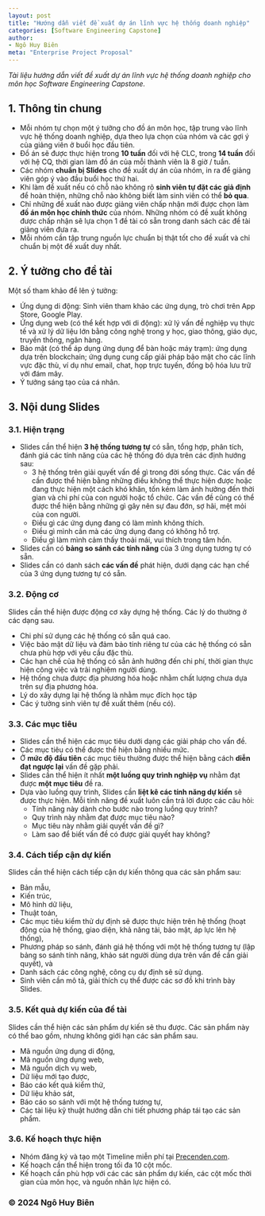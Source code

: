 ```yaml
---
layout: post
title: "Hướng dẫn viết đề xuất dự án lĩnh vực hệ thống doanh nghiệp"
categories: [Software Engineering Capstone]
author:
- Ngô Huy Biên
meta: "Enterprise Project Proposal"
---
```

_Tài liệu hướng dẫn viết đề xuất dự án lĩnh vực hệ thống doanh nghiệp cho môn học Software Engineering Capstone._

## 1. Thông tin chung
* Mỗi nhóm tự chọn một ý tưởng cho đồ án môn học, tập trung vào lĩnh vực hệ thống doanh nghiệp, dựa theo lựa chọn của nhóm và các gợi ý của giảng viên ở buổi học đầu tiên.
* Đồ án sẽ được thực hiện trong **10 tuần** đối với hệ CLC, trong **14 tuần** đối với hệ CQ, thời gian làm đồ án của mỗi thành viên là 8 giờ / tuần.
* Các nhóm **chuẩn bị Slides** cho đề xuất dự án của nhóm, in ra để giảng viên góp ý vào đầu buổi học thứ hai.
* Khi làm đề xuất nếu có chỗ nào không rõ **sinh viên tự đặt các giả định** để hoàn thiện, những chỗ nào không biết làm sinh viên có thể **bỏ qua**.
* Chỉ những đề xuất nào được giảng viên chấp nhận mới được chọn làm **đồ án môn học chính thức** của nhóm. Những nhóm có đề xuất không được chấp nhận sẽ lựa chọn 1 đề tài có sẵn trong danh sách các đề tài giảng viên đưa ra.
* Mỗi nhóm cần tập trung nguồn lực chuẩn bị thật tốt cho đề xuất và chỉ chuẩn bị một đề xuất duy nhất.

## 2. Ý tưởng cho đề tài
Một số tham khảo để lên ý tưởng:
* Ứng dụng di động: Sinh viên tham khảo các ứng dụng, trò chơi trên App Store, Google Play.
* Ứng dụng web (có thể kết hợp với di động): xử lý vấn đề nghiệp vụ thực tế và xử lý dữ liệu lớn bằng công nghệ trong y học, giao thông, giáo dục, truyền thông, ngân hàng.
* Bảo mật (có thể áp dụng ứng dụng để bàn hoặc máy trạm): ứng dụng dựa trên blockchain; ứng dụng cung cấp giải pháp bảo mật cho các lĩnh vực đặc thù, ví dụ như email, chat, họp trực tuyến, đồng bộ hóa lưu trữ với đám mây.
* Ý tưởng sáng tạo của cá nhân.

## 3. Nội dung Slides

### 3.1. Hiện trạng
* Slides cần thể hiện **3 hệ thống tương tự** có sẵn, tổng hợp, phân tích, đánh giá các tính năng của các hệ thống đó dựa trên các định hướng sau: 
  * 3 hệ thống trên giải quyết vấn đề gì trong đời sống thực. Các vấn đề cần được thể hiện bằng những điều không thể thực hiện được hoặc đang thực hiện một cách khó khăn, tốn kém làm ảnh hưởng đến thời gian và chi phí của con người hoặc tổ chức. Các vấn đề cũng có thể được thể hiện bằng những gì gây nên sự đau đớn, sợ hãi, mệt mỏi của con người.
  * Điều gì các ứng dụng đang có làm mình không thích.
  * Điều gì mình cần mà các ứng dụng đang có không hỗ trợ.
  * Điều gì làm mình cảm thấy thoải mái, vui thích trong tâm hồn.
* Slides cần có **bảng so sánh các tính năng** của 3 ứng dụng tương tự có sẵn.
* Slides cần có danh sách **các vấn đề** phát hiện, dưới dạng các hạn chế của 3 ứng dụng tương tự có sẵn.

### 3.2. Động cơ
Slides cần thể hiện được động cơ xây dựng hệ thống. Các lý do thường ở các dạng sau.
* Chi phí sử dụng các hệ thống có sẵn quá cao.
* Việc bảo mật dữ liệu và đảm bảo tính riêng tư của các hệ thống có sẵn chưa phù hợp với yêu cầu đặc thù.
* Các hạn chế của hệ thống có sẵn ảnh hưởng đến chi phí, thời gian thực hiện công việc và trải nghiệm người dùng.
* Hệ thống chưa được địa phương hóa hoặc nhằm chất lượng chưa dựa trên sự địa phương hóa.
* Lý do xây dựng lại hệ thống là nhằm mục đích học tập
* Các ý tưởng sinh viên tự đề xuất thêm (nếu có).

### 3.3. Các mục tiêu
* Slides cần thể hiện các mục tiêu dưới dạng các giải pháp cho vấn đề.
* Các mục tiêu có thể được thể hiện bằng nhiều mức.
* Ở **mức độ đầu tiên** các mục tiêu thường được thể hiện bằng cách **diễn đạt ngược lại** vấn đề gặp phải.
* Slides cần thể hiện ít nhất **một luồng quy trình nghiệp vụ** nhằm đạt được **một mục tiêu** đề ra.
* Dựa vào luồng quy trình, Slides cần **liệt kê các tính năng dự kiến** sẽ được thực hiện. Mỗi tính năng đề xuất luôn cần trả lời được các câu hỏi:
  * Tính năng này dành cho bước nào trong luồng quy trình?
  * Quy trình này nhằm đạt được mục tiêu nào?
  * Mục tiêu này nhằm giải quyết vấn đề gì?
  * Làm sao để biết vấn đề có được giải quyết hay không?

### 3.4. Cách tiếp cận dự kiến
Slides cần thể hiện cách tiếp cận dự kiến thông qua các sản phẩm sau:
* Bản mẫu, 
* Kiến trúc, 
* Mô hình dữ liệu, 
* Thuật toán, 
* Các mục tiêu kiểm thử dự định sẽ được thực hiện trên hệ thống (hoạt động của hệ thống, giao diện, khả năng tải, bảo mật, áp lực lên hệ thống), 
* Phương pháp so sánh, đánh giá hệ thống với một hệ thống tương tự (lập bảng so sánh tính năng, khảo sát người dùng dựa trên vấn đề cần giải quyết), và 
* Danh sách các công nghệ, công cụ dự định sẽ sử dụng.
* Sinh viên cần mô tả, giải thích cụ thể được các sơ đồ khi trình bày Slides.
  
### 3.5. Kết quả dự kiến của đề tài
Slides cần thể hiện các sản phẩm dự kiến sẽ thu được. Các sản phẩm này có thể bao gồm, nhưng không giới hạn các sản phẩm sau.
* Mã nguồn ứng dụng di động, 
* Mã nguồn ứng dụng web, 
* Mã nguồn dịch vụ web, 
* Dữ liệu mới tạo được, 
* Báo cáo kết quả kiểm thử, 
* Dữ liệu khảo sát, 
* Báo cáo so sánh với một hệ thống tương tự, 
* Các tài liệu kỹ thuật hướng dẫn chi tiết phương pháp tái tạo các sản phẩm.

### 3.6. Kế hoạch thực hiện
* Nhóm đăng ký và tạo một Timeline miễn phí tại [Precenden.com](https://www.preceden.com/).
* Kế hoạch cần thể hiện trong tối đa 10 cột mốc.
* Kế hoạch cần phù hợp với các các sản phẩm dự kiến, các cột mốc thời gian của môn học, và nguồn nhân lực hiện có.

### &copy; 2024 Ngô Huy Biên
